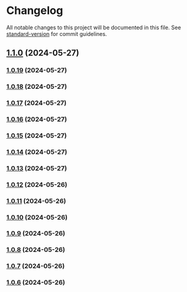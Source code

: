 # Changelog

All notable changes to this project will be documented in this file. See [standard-version](https://github.com/conventional-changelog/standard-version) for commit guidelines.

## [1.1.0](https://github.com/MoYuanJun/lede-raspberry-pi/compare/v1.0.19...v1.1.0) (2024-05-27)

### [1.0.19](https://github.com/MoYuanJun/lede-raspberry-pi/compare/v1.0.18...v1.0.19) (2024-05-27)

### [1.0.18](https://github.com/MoYuanJun/lede-raspberry-pi/compare/v1.0.17...v1.0.18) (2024-05-27)

### [1.0.17](https://github.com/MoYuanJun/lede-raspberry-pi/compare/v1.0.16...v1.0.17) (2024-05-27)

### [1.0.16](https://github.com/MoYuanJun/lede-raspberry-pi/compare/v1.0.15...v1.0.16) (2024-05-27)

### [1.0.15](https://github.com/MoYuanJun/lede-raspberry-pi/compare/v1.0.14...v1.0.15) (2024-05-27)

### [1.0.14](https://github.com/MoYuanJun/lede-raspberry-pi/compare/v1.0.13...v1.0.14) (2024-05-27)

### [1.0.13](https://github.com/MoYuanJun/lede-raspberry-pi/compare/v1.0.12...v1.0.13) (2024-05-27)

### [1.0.12](https://github.com/MoYuanJun/lede-raspberry-pi/compare/v1.0.11...v1.0.12) (2024-05-26)

### [1.0.11](https://github.com/MoYuanJun/lede-raspberry-pi/compare/v1.0.10...v1.0.11) (2024-05-26)

### [1.0.10](https://github.com/MoYuanJun/lede-raspberry-pi/compare/v1.0.9...v1.0.10) (2024-05-26)

### [1.0.9](https://github.com/MoYuanJun/lede-raspberry-pi/compare/v1.0.8...v1.0.9) (2024-05-26)

### [1.0.8](https://github.com/MoYuanJun/lede-raspberry-pi/compare/v1.0.7...v1.0.8) (2024-05-26)

### [1.0.7](https://github.com/MoYuanJun/lede-raspberry-pi/compare/v1.0.6...v1.0.7) (2024-05-26)

### [1.0.6](https://github.com/MoYuanJun/lede-raspberry-pi/compare/v1.0.5...v1.0.6) (2024-05-26)
